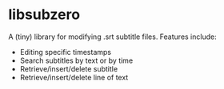 # libsubzero
A (tiny) library for modifying .srt subtitle files.
Features include:
- Editing specific timestamps
- Search subtitles by text or by time
- Retrieve/insert/delete subtitle
- Retrieve/insert/delete line of text
